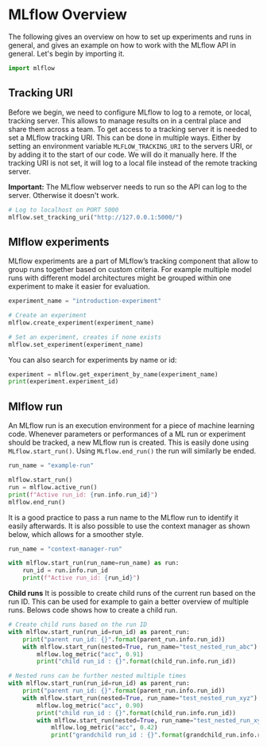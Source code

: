 # MLflow Overview

The following gives an overview on how to set up experiments and runs in general, and gives an example on how to work with the MLflow API in general. Let's begin by importing it.

```python
import mlflow
```

## Tracking URI

Before we begin, we need to configure MLflow to log to a remote, or local, tracking server. This allows to manage results on in a central place and share them across a team. To get access to a tracking server it is needed to set a MLflow tracking URI. This can be done in multiple ways. Either by setting an environment variable `MLFLOW_TRACKING_URI` to the servers URI, or by adding it to the start of our code. We will do it manually here. If the tracking URI is not set, it will log to a local file instead of the remote tracking server.

**Important:** The MLflow webserver needs to run so the API can log to the server. Otherwise it doesn't work.

```python
# Log to localhost on PORT 5000
mlflow.set_tracking_uri("http://127.0.0.1:5000/")
```

## Mlflow experiments

MLflow experiments are a part of MLflow’s tracking component that allow to group runs together based on custom criteria. For example multiple model runs with different model architectures might be grouped within one experiment to make it easier for evaluation.

```python
experiment_name = "introduction-experiment"

# Create an experiment
mlflow.create_experiment(experiment_name)

# Set an experiment, creates if none exists
mlflow.set_experiment(experiment_name)
```

You can also search for experiments by name or id: 
```python
experiment = mlflow.get_experiment_by_name(experiment_name)
print(experiment.experiment_id)
```

## Mlflow run

An MLflow run is an execution environment for a piece of machine learning code. Whenever parameters or performances of a ML run or experiment should be tracked, a new MLflow run is created. This is easily done using `MLflow.start_run()`. Using `MLflow.end_run()` the run will similarly be ended.

```python
run_name = "example-run"

mlflow.start_run()
run = mlflow.active_run()
print(f"Active run_id: {run.info.run_id}")
mlflow.end_run()
```

It is a good practice to pass a run name to the MLflow run to identify it easily afterwards. It is also possible to use the context manager as shown below, which allows for a smoother style.

```python
run_name = "context-manager-run"

with mlflow.start_run(run_name=run_name) as run:
    run_id = run.info.run_id
    print(f"Active run_id: {run_id}")
```

**Child runs**
It is possible to create child runs of the current run based on the run ID. This can be used for example to gain a better overview of multiple runs. Belows code shows how to create a child run.

```python
# Create child runs based on the run ID
with mlflow.start_run(run_id=run_id) as parent_run:
    print("parent run_id: {}".format(parent_run.info.run_id))
    with mlflow.start_run(nested=True, run_name="test_nested_run_abc") as child_run:
        mlflow.log_metric("acc", 0.91)
        print("child run_id : {}".format(child_run.info.run_id))

# Nested runs can be further nested multiple times
with mlflow.start_run(run_id=run_id) as parent_run:
    print("parent run_id: {}".format(parent_run.info.run_id))
    with mlflow.start_run(nested=True, run_name="test_nested_run_xyz") as child_run:
        mlflow.log_metric("acc", 0.90)
        print("child run_id : {}".format(child_run.info.run_id))
        with mlflow.start_run(nested=True, run_name="test_nested_run_xyz") as grandchild_run:
            mlflow.log_metric("acc", 0.42)
            print("grandchild run_id : {}".format(grandchild_run.info.run_id))
```
